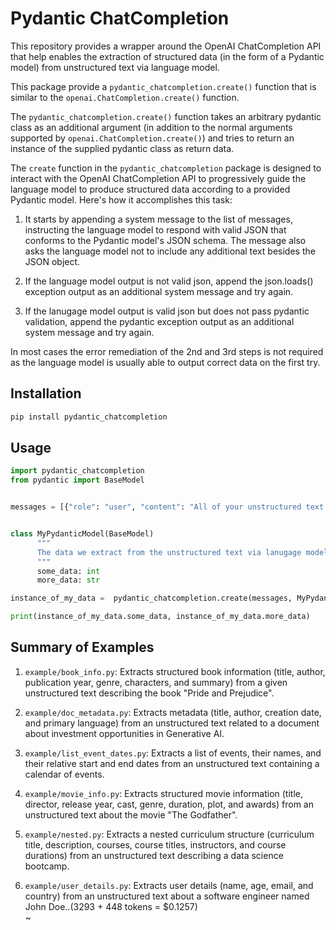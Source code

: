 # Pydantic ChatCompletion

This repository provides a wrapper around the OpenAI ChatCompletion API that help enables the extraction of structured data (in the form of a Pydantic model) from unstructured text via language model.

This package provide a `pydantic_chatcompletion.create()` function that is similar to the `openai.ChatCompletion.create()` function.

The `pydantic_chatcompletion.create()` function takes an arbitrary pydantic class as an additional argument (in addition to the normal arguments supported by `openai.ChatCompletion.create()`) and tries to return an instance of the supplied pydantic class as return data.

The `create` function in the `pydantic_chatcompletion` package is designed to interact with the OpenAI ChatCompletion API to progressively guide the language model to produce structured data according to a provided Pydantic model. Here's how it accomplishes this task:

1. It starts by appending a system message to the list of messages, instructing the language model to respond with valid JSON that conforms to the Pydantic model's JSON schema. The message also asks the language model not to include any additional text besides the JSON object.

2. If the language model output is not valid json, append the json.loads() exception output as an additional system message and try again.

3. If the lanugage model output is valid json but does not pass pydantic validation, append the pydantic exception output as an additional system message and try again.

In most cases the error remediation of the 2nd and 3rd steps is not required as the language model is usually able to output correct data on the first try.


## Installation

```bash
pip install pydantic_chatcompletion
```

## Usage


```python
import pydantic_chatcompletion
from pydantic import BaseModel


messages = [{"role": "user", "content": "All of your unstructured text to process via language model..."]


class MyPydanticModel(BaseModel)
      """
      The data we extract from the unstructured text via lanugage model.
      """
      some_data: int
      more_data: str

instance_of_my_data =  pydantic_chatcompletion.create(messages, MyPydanticModel, model='gpt-3.5-turbo')

print(instance_of_my_data.some_data, instance_of_my_data.more_data)
```

## Summary of Examples

1. `example/book_info.py`: Extracts structured book information (title, author, publication year, genre, characters, and summary) from a given unstructured text describing the book "Pride and Prejudice".

2. `example/doc_metadata.py`: Extracts metadata (title, author, creation date, and primary language) from an unstructured text related to a document about investment opportunities in Generative AI.

3. `example/list_event_dates.py`: Extracts a list of events, their names, and their relative start and end dates from an unstructured text containing a calendar of events.

4. `example/movie_info.py`: Extracts structured movie information (title, director, release year, cast, genre, duration, plot, and awards) from an unstructured text about the movie "The Godfather".

5. `example/nested.py`: Extracts a nested curriculum structure (curriculum title, description, courses, course titles, instructors, and course durations) from an unstructured text describing a data science bootcamp.

6. `example/user_details.py`: Extracts user details (name, age, email, and country) from an unstructured text about a software engineer named John Doe..(3293 + 448 tokens = $0.1257)  
~